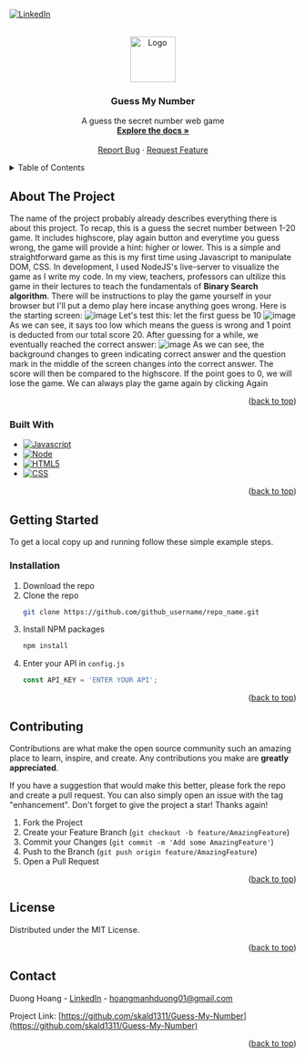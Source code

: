 
<!-- PROJECT SHIELDS -->
<!--
*** I'm using markdown "reference style" links for readability.
*** Reference links are enclosed in brackets [ ] instead of parentheses ( ).
*** See the bottom of this document for the declaration of the reference variables
*** for contributors-url, forks-url, etc. This is an optional, concise syntax you may use.
*** https://www.markdownguide.org/basic-syntax/#reference-style-links
-->
[![LinkedIn][linkedin-shield]][linkedin-url]



<!-- PROJECT LOGO -->
<br />
<div align="center">
  <a href="https://github.com/skald1311/Guess-My-Number">
    <img src="https://user-images.githubusercontent.com/84189062/210021591-660087cb-5c01-4e91-bfb6-3a36c1ad556c.png" alt="Logo" width="80" height="80">
  </a>

<h3 align="center">Guess My Number</h3>

  <p align="center">
    A guess the secret number web game
    <br />
    <a href="https://github.com/skald1311/Guess-My-Number"><strong>Explore the docs »</strong></a>
    <br />
    <br />
    <a href="https://github.com/skald1311/Guess-My-Number/issues">Report Bug</a>
    ·
    <a href="https://github.com/skald1311/Guess-My-Number/issues">Request Feature</a>
  </p>
</div>



<!-- TABLE OF CONTENTS -->
<details>
  <summary>Table of Contents</summary>
  <ol>
    <li>
      <a href="#about-the-project">About The Project</a>
      <ul>
        <li><a href="#built-with">Built With</a></li>
      </ul>
    </li>
    <li>
      <a href="#getting-started">Getting Started</a>
      <ul>
        <li><a href="#installation">Installation</a></li>
      </ul>
    </li>
    <li><a href="#contributing">Contributing</a></li>
    <li><a href="#license">License</a></li>
    <li><a href="#contact">Contact</a></li>
  </ol>
</details>



<!-- ABOUT THE PROJECT -->
## About The Project
The name of the project probably already describes everything there is about this project. To recap, this is a guess the secret number between 1-20 game. It includes highscore, play again button and everytime you guess wrong, the game will provide a hint: higher or lower. This is a simple and straightforward game as this is my first time using Javascript to manipulate DOM, CSS. In development, I used NodeJS's live-server to visualize the game as I write my code. In my view, teachers, professors can ultilize this game in their lectures to teach the fundamentals of **Binary Search algorithm**. There will be instructions to play the game yourself in your browser but I'll put a demo play here incase anything goes wrong.
Here is the starting screen:
![image](https://user-images.githubusercontent.com/84189062/210020562-ce05f575-1c37-4d5f-8720-8c3e8634be2f.png)
Let's test this: let the first guess be 10
![image](https://user-images.githubusercontent.com/84189062/210020675-d2cff478-380b-4b66-a37c-4a33f3f67bd8.png)
As we can see, it says too low which means the guess is wrong and 1 point is deducted from our total score 20.
After guessing for a while, we eventually reached the correct answer:
![image](https://user-images.githubusercontent.com/84189062/210021032-236ea78d-f3b0-4297-8869-622aa2c8faa6.png)
As we can see, the background changes to green indicating correct answer and the question mark in the middle of the screen changes into the correct answer.
The score will then be compared to the highscore.
If the point goes to 0, we will lose the game.
We can always play the game again by clicking Again



<p align="right">(<a href="#readme-top">back to top</a>)</p>



### Built With

* [![Javascript][Javascript]][Javascript-url]
* [![Node][Node.js]][Node-url]
* [![HTML5][HTML5]][HTML5-url]
* [![CSS][CSS]][CSS-url]

<p align="right">(<a href="#readme-top">back to top</a>)</p>



<!-- GETTING STARTED -->
## Getting Started

To get a local copy up and running follow these simple example steps.

### Installation

1. Download the repo
2. Clone the repo
   ```sh
   git clone https://github.com/github_username/repo_name.git
   ```
3. Install NPM packages
   ```sh
   npm install
   ```
4. Enter your API in `config.js`
   ```js
   const API_KEY = 'ENTER YOUR API';
   ```

<p align="right">(<a href="#readme-top">back to top</a>)</p>


<!-- CONTRIBUTING -->
## Contributing

Contributions are what make the open source community such an amazing place to learn, inspire, and create. Any contributions you make are **greatly appreciated**.

If you have a suggestion that would make this better, please fork the repo and create a pull request. You can also simply open an issue with the tag "enhancement".
Don't forget to give the project a star! Thanks again!

1. Fork the Project
2. Create your Feature Branch (`git checkout -b feature/AmazingFeature`)
3. Commit your Changes (`git commit -m 'Add some AmazingFeature'`)
4. Push to the Branch (`git push origin feature/AmazingFeature`)
5. Open a Pull Request

<p align="right">(<a href="#readme-top">back to top</a>)</p>



<!-- LICENSE -->
## License

Distributed under the MIT License.

<p align="right">(<a href="#readme-top">back to top</a>)</p>



<!-- CONTACT -->
## Contact

Duong Hoang - [LinkedIn](https://www.linkedin.com/in/hmd1311/) - hoangmanhduong01@gmail.com

Project Link: [https://github.com/skald1311/Guess-My-Number](https://github.com/skald1311/Guess-My-Number)

<p align="right">(<a href="#readme-top">back to top</a>)</p>



<!-- MARKDOWN LINKS & IMAGES -->
<!-- https://www.markdownguide.org/basic-syntax/#reference-style-links -->
[issues-shield]: https://img.shields.io/github/issues/github_username/repo_name.svg?style=for-the-badge
[issues-url]: https://github.com/github_username/repo_name/issues
[license-shield]: https://img.shields.io/github/license/github_username/repo_name.svg?style=for-the-badge
[license-url]: https://github.com/github_username/repo_name/blob/master/LICENSE.txt
[linkedin-shield]: https://img.shields.io/badge/-LinkedIn-black.svg?style=for-the-badge&logo=linkedin&colorB=555
[linkedin-url]: https://www.linkedin.com/in/hmd1311/
[product-screenshot]: https://user-images.githubusercontent.com/84189062/210021606-8e9f199c-82c2-4eba-a994-a0ff82eac89b.png
[Javascript]: https://img.shields.io/badge/JavaScript-323330?style=for-the-badge&logo=javascript&logoColor=F7DF1E
[Javascript-url]: https://www.javascript.com/
[Node.js]: https://img.shields.io/badge/Node.js-43853D?style=for-the-badge&logo=node.js&logoColor=white
[Node-url]: https://nodejs.org/en/
[HTML5]: https://img.shields.io/badge/HTML5-E34F26?style=for-the-badge&logo=html5&logoColor=white
[HTML5-url]: https://en.wikipedia.org/wiki/HTML
[CSS]: https://img.shields.io/badge/CSS3-1572B6?style=for-the-badge&logo=css3&logoColor=white
[CSS-url]: https://en.wikipedia.org/wiki/CSS
